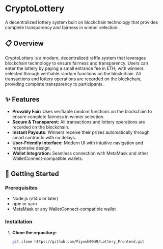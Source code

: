 # CryptoLottery  
A decentralized lottery system built on blockchain technology that provides complete transparency and fairness in winner selection.

## 📋 Overview
CryptoLottery is a modern, decentralized raffle system that leverages blockchain technology to ensure fairness and transparency. Users can enter the lottery by paying a small entrance fee in ETH, with winners selected through verifiable random functions on the blockchain. All transactions and lottery operations are recorded on the blockchain, providing complete transparency to participants.

## ✨ Features
- **Provably Fair:** Uses verifiable random functions on the blockchain to ensure complete fairness in winner selection.
- **Secure & Transparent:** All transactions and lottery operations are recorded on the blockchain.
- **Instant Payouts:** Winners receive their prizes automatically through smart contracts with no delays.
- **User-Friendly Interface:** Modern UI with intuitive navigation and responsive design.
- **Wallet Integration:** Seamless connection with MetaMask and other WalletConnect-compatible wallets.

## 🚀 Getting Started

### Prerequisites
- Node.js (v14.x or later)
- npm or yarn
- MetaMask or any WalletConnect-compatible wallet

### Installation
1. **Clone the repository:**
   ```bash
   git clone https://github.com/Piyush0049/Lottery_Frontend.git
